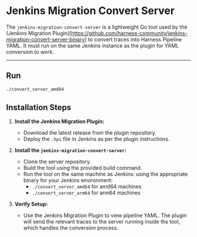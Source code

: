 
# Jenkins Migration Convert Server

The `jenkins-migration-convert-server` is a lightweight Go tool used by the (Jenkins Migration Plugin)[https://github.com/harness-community/jenkins-migration-convert-server-binary] to convert traces into Harness Pipeline YAML. It must run on the same Jenkins instance as the plugin for YAML conversion to work.

---


## Run

```bash
./convert_server_amd64
```

## Installation Steps

1. **Install the Jenkins Migration Plugin:**
   - Download the latest release from the plugin repository.
   - Deploy the `.hpi` file in Jenkins as per the plugin instructions.

2. **Install the `jenkins-migration-convert-server`:**
   - Clone the server repository.
   - Build the tool using the provided build command.
   - Run the tool on the same machine as Jenkins: using the appropriate binary for your Jenkins environment:
       - `./convert_server_amd64` for amd64 machines
       - `./convert_server_arm64` for arm64 machines

3. **Verify Setup:**
   - Use the Jenkins Migration Plugin to view pipeline YAML. The plugin will send the relevant traces to the server running inside ths tool, which handles the conversion process.
